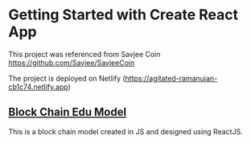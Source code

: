 # Getting Started with Create React App

This project was referenced from Savjee Coin https://github.com/Savjee/SavjeeCoin

The project is deployed on Netlify (https://agitated-ramanujan-cb1c74.netlify.app)

## [Block Chain Edu Model](https://agitated-ramanujan-cb1c74.netlify.app)

This is a block chain model created in JS and designed using ReactJS.
